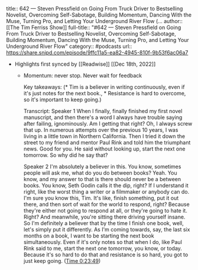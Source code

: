 title:: 642 —  Steven Pressfield on Going From Truck Driver to Bestselling Novelist, Overcoming Self-Sabotage, Building Momentum, Dancing With the Muse, Turning Pro, and Letting Your Underground River Flow (...
author:: [[The Tim Ferriss Show]]
full-title:: "\#642 —  Steven Pressfield on Going From Truck Driver to Bestselling Novelist, Overcoming Self-Sabotage, Building Momentum, Dancing With the Muse, Turning Pro, and Letting Your Underground River Flow"
category:: #podcasts
url:: https://share.snipd.com/episode/9ffc11a5-ea82-4945-810f-9b53f6ac06a7

- Highlights first synced by [[Readwise]] [[Dec 18th, 2022]]
	- Momentum: never stop. Never wait for feedback
	  
	  Key takeaways:
	  (* Tim is a believer in writing continuously, even if it's just notes for the next book., * Resistance is hard to overcome, so it's important to keep going.)
	  
	  Transcript:
	  Speaker 1
	  When I finally, finally finished my first novel manuscript, and then there's a word I always have trouble saying after failing, ignominously. Am I getting that right? Oh, I always screw that up. In numerous attempts over the previous 10 years, I was living in a little town in Northern California. Then I tried it down the street to my friend and mentor Paul Rink and told him the triumphant news. Good for you. He said without looking up, start the next one tomorrow. So why did he say that?
	  
	  Speaker 2
	  I'm absolutely a believer in this. You know, sometimes people will ask me, what do you do between books? Yeah. You know, and my answer to that is there should never be a between books. You know, Seth Godin calls it the dip, right? If I understand it right, like the worst thing a writer or a filmmaker or anybody can do. I'm sure you know this, Tim. It's like, finish something, put it out there, and then sort of wait for the world to respond, right? Because they're either not going to respond at all, or they're going to hate it. Right? And meanwhile, you're sitting there driving yourself insane. So I'm definitely a believer that by the time I finish one book, well, let's simply put it differently. As I'm coming towards, say, the last six months on a book, I want to be starting the next book simultaneously. Even if it's only notes so that when I do, like Paul Rink said to me, start the next one tomorrow, you know, or today. Because it's so hard to do that and resistance is so hard, you got to just keep going. ([Time 0:23:49](https://share.snipd.com/snip/9c22d46b-cc76-4e3a-a99b-7c17dd09b9c0))